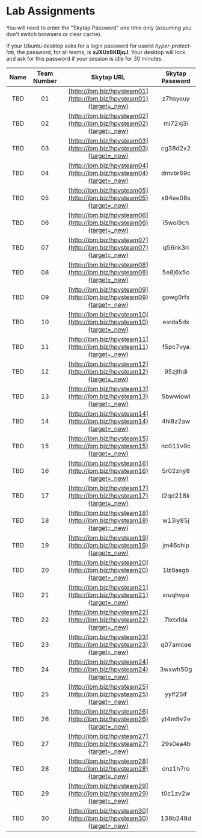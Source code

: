 # Lab Assignments

You will need to enter the "Skytap Password" one time only (assuming you don't switch browsers or clear cache).

If your Ubuntu desktop asks for a login password for userid *hyper-protect-lab*, the password, for all teams, is **xJXUz8KBjqJ**.  Your desktop will lock and ask for this password if your session is idle for 30 minutes.

|Name|Team Number|Skytap URL |Skytap Password|
|:--:|:---------:|:---------:|:-------------:|
|TBD|01|[http://ibm.biz/hpvsteam01](http://ibm.biz/hpvsteam01){target=_new}|z7hsyeuy|
|TBD|02|[http://ibm.biz/hpvsteam02](http://ibm.biz/hpvsteam02){target=_new}|mi72xj3i|
|TBD|03|[http://ibm.biz/hpvsteam03](http://ibm.biz/hpvsteam03){target=_new}|cg38d2x2|
|TBD|04|[http://ibm.biz/hpvsteam04](http://ibm.biz/hpvsteam04){target=_new}|dmvbr69c|
|TBD|05|[http://ibm.biz/hpvsteam05](http://ibm.biz/hpvsteam05){target=_new}|x94ee08s|
|TBD|06|[http://ibm.biz/hpvsteam06](http://ibm.biz/hpvsteam06){target=_new}|i5woi9ch|
|TBD|07|[http://ibm.biz/hpvsteam07](http://ibm.biz/hpvsteam07){target=_new}|q56nk3ri|
|TBD|08|[http://ibm.biz/hpvsteam08](http://ibm.biz/hpvsteam08){target=_new}|5e8j6x5o|
|TBD|09|[http://ibm.biz/hpvsteam09](http://ibm.biz/hpvsteam09){target=_new}|gowg0rfx|
|TBD|10|[http://ibm.biz/hpvsteam10](http://ibm.biz/hpvsteam10){target=_new}|esrda5dx|
|TBD|11|[http://ibm.biz/hpvsteam11](http://ibm.biz/hpvsteam11){target=_new}|f5pc7vya|
|TBD|12|[http://ibm.biz/hpvsteam12](http://ibm.biz/hpvsteam12){target=_new}|95zjthdi|
|TBD|13|[http://ibm.biz/hpvsteam13](http://ibm.biz/hpvsteam13){target=_new}|5bwwiowl|
|TBD|14|[http://ibm.biz/hpvsteam14](http://ibm.biz/hpvsteam14){target=_new}|4hl8z2aw|
|TBD|15|[http://ibm.biz/hpvsteam15](http://ibm.biz/hpvsteam15){target=_new}|nc011v9c|
|TBD|16|[http://ibm.biz/hpvsteam16](http://ibm.biz/hpvsteam16){target=_new}|5r02zny8|
|TBD|17|[http://ibm.biz/hpvsteam17](http://ibm.biz/hpvsteam17){target=_new}|l2qd218k|
|TBD|18|[http://ibm.biz/hpvsteam18](http://ibm.biz/hpvsteam18){target=_new}|w13iy85j|
|TBD|19|[http://ibm.biz/hpvsteam19](http://ibm.biz/hpvsteam19){target=_new}|jm46ohip|
|TBD|20|[http://ibm.biz/hpvsteam20](http://ibm.biz/hpvsteam20){target=_new}|1lz8asgb|
|TBD|21|[http://ibm.biz/hpvsteam21](http://ibm.biz/hpvsteam21){target=_new}|xruqhvpo|
|TBD|22|[http://ibm.biz/hpvsteam22](http://ibm.biz/hpvsteam22){target=_new}|7lxtxfda|
|TBD|23|[http://ibm.biz/hpvsteam23](http://ibm.biz/hpvsteam23){target=_new}|q07amcee|
|TBD|24|[http://ibm.biz/hpvsteam24](http://ibm.biz/hpvsteam24){target=_new}|3wxwh50g|
|TBD|25|[http://ibm.biz/hpvsteam25](http://ibm.biz/hpvsteam25){target=_new}|yylf25if|
|TBD|26|[http://ibm.biz/hpvsteam26](http://ibm.biz/hpvsteam26){target=_new}|yt4m9v2e|
|TBD|27|[http://ibm.biz/hpvsteam27](http://ibm.biz/hpvsteam27){target=_new}|29s0ea4b|
|TBD|28|[http://ibm.biz/hpvsteam28](http://ibm.biz/hpvsteam28){target=_new}|onz1h7ro|
|TBD|29|[http://ibm.biz/hpvsteam29](http://ibm.biz/hpvsteam29){target=_new}|t0c1zv2w|
|TBD|30|[http://ibm.biz/hpvsteam30](http://ibm.biz/hpvsteam30){target=_new}|138b248d|




